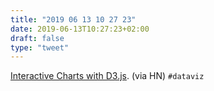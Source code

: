 ```yaml
---
title: "2019 06 13 10 27 23"
date: 2019-06-13T10:27:23+02:00
draft: false
type: "tweet"
---
```

[Interactive Charts with D3.js](https://wattenberger.netlify.com). (via HN) `#dataviz`
